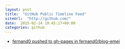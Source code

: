 ```yaml
---
layout: post
title:  "GitHub Public Timeline Feed"
siteUrl:  "http://github.com/"
date:  2025-02-14 19:45:17+00:00
categories: github
---
```

*  [fernand0 pushed to gh-pages in fernand0/blog-emei](https://github.com/fernand0/blog-emei/compare/1fe2c0bf10...7f42e283c2)
